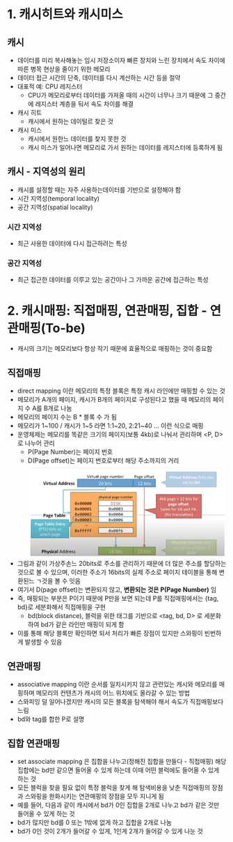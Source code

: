 # 1. 캐시히트와 캐시미스

## 캐시

* 데이터를 미리 복사해놓는 임시 저장소이자 빠른 장치와 느린 장치에서 속도 차이에 따른 병목 현상을 줄이기 위한 메모리
* 데이터 접근 시간의 단축, 데이터를 다시 계산하는 시간 등을 절약
* 대표적 예: CPU 레지스터
    * CPU가 메모리로부터 데이터를 가져올 때의 시간이 너무나 크기 때문에 그 중간에 레지스터 계층을 둬서 속도 차이를 해결
* 캐시 히트
    * 캐시에서 원하는 데이털르 찾은 것
* 캐시 미스
    * 캐시에서 원한느 데이터를 찾지 못한 것
    * 캐시 미스가 일어나면 메모리로 가서 원하는 데이터를 레지스터에 등록하게 됨

## 캐시 - 지역성의 원리

* 캐시를 설정할 때는 자주 사용하는데이터를 기반으로 설정해야 함
* 시간 지역성(temporal locality)
* 공간 지역성(spatial locality)

### 시간 지역성

* 최근 사용한 데이터에 다시 접근하려는 특성

### 공간 지역성

* 최근 접근한 데이터를 이루고 있는 공간이나 그 가까운 공간에 접근하는 특성

# 2. 캐시매핑: 직접매핑, 연관매핑, 집합 - 연관매핑(To-be)

* 캐시의 크기는 메모리보다 항상 작기 때문에 효율적으로 매핑하는 것이 중요함

## 직접매핑

* direct mapping 이란 메모리의 특정 블록은 특정 캐시 라인에만 매핑할 수 있는 것
* 메모리가 A개의 페이지, 캐시가 B개의 페이지로 구성된다고 했을 때 메모리의 페이지 수 A를 B개로 나눔
* 메모리의 페이지 수는 B * 블록 수 가 됨
* 메모리가 1~100 / 캐시가 1~5 라면 1:1~20, 2:21~40 ... 이런 식으로 매핑
* 운영체제는 메모리를 똑같은 크기의 페이지(보통 4kb)로 나눠서 관리하며 <P, D>로 나누어 관리
    * P(Page Number)는 페이지 번호
    * D(Page offset)는 페이지 번호로부터 해당 주소까지의 거리
      ![img_4.png](img_4.png)
* 그림과 같이 가상주손느 20bits로 주소를 관리하기 때문에 더 많은 주소를 할당하는 것으로 볼 수 있으며, 이러한 주소가 16bits의 실제 주소로 페이지 테이블을 통해 변환된느 ㄱ것을 볼 수 잇음
* 여기서 D(page offset)는 변환되지 않고, **변환되는 것은 P(Page Number)** 임
* 즉, 매핑되는 부분은 P이기 때문에 P만을 보면 되는데 P를 직접매핑에서는 {tag, bd}로 세분화해서 직접매핑을 구현
  * bd(block distance), 블럭을 위한 태그를 기반으로 <tag, bd, D> 로 세분화하여 bd가 같은 라인만 매핑이 되게 함
* 이를 통해 해당 블록만 확인하면 되서 처리가 빠른 장점이 있지만 스와핑이 빈번하게 발생할 수 있음

## 연관매핑
* associative mapping 이란 순서를 일치시키지 않고 관련있는 캐시와 메모리를 매핑하며 메모리의 컨텐츠가 캐시의 어느 위치에도 올라갈 수 있는 방법
* 스와피잉 덜 일어나겠지만 캐시의 모든 블록을 탐색해야 해서 속도가 직접매핑보다 느림
* bd와 tag를 합한 P로 설명

## 집합 연관매핑
* set associate mapping 은 집합을 나누고(정해진 집합을 만들다 - 직접매핑) 해당 집합에는 bd만 같으면 들어올 수 있게 하는데 이때 어떤 블럭에도 들어올 수 있게 하는 것
* 모든 블럭을 찾을 필요 없이 특정 블럭을 찾게 해 탐색비용을 낮춘 직접매핑의 장점과 스와핑을 완화시키는 연관매핑의 장점을 모두 지니게 됨
* 예를 들어, 다음과 같이 캐시에서 bd가 0인 집합을 2개로 나누고 bd가 같은 것만 들어올 수 있게 하는 것
* bd가 많지만 bd를 0 또는 1밖에 없게 하고 집합을 2개로 나눔
* bd가 0인 것이 2개가 들어갈 수 있게, 1인게 2개가 들어갈 수 있게 나눈 것 